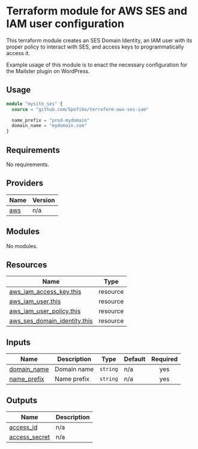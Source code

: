 # Terraform module for AWS SES and IAM user configuration
This terraform module creates an SES Domain Identity, an IAM user with its proper policy to interact with SES, and access keys to programmatically access it.

Example usage of this module is to enact the necessary configuration for the Mailster plugin on WordPress.

## Usage

```terraform
module "mysite_ses" {
  source = "github.com/Spofibo/terraform-aws-ses-iam"

  name_prefix = "prod-mydomain"
  domain_name = "mydomain.com"
}
```

<!-- BEGIN_TF_DOCS -->
## Requirements

No requirements.

## Providers

| Name | Version |
|------|---------|
| <a name="provider_aws"></a> [aws](#provider\_aws) | n/a |

## Modules

No modules.

## Resources

| Name | Type |
|------|------|
| [aws_iam_access_key.this](https://registry.terraform.io/providers/hashicorp/aws/latest/docs/resources/iam_access_key) | resource |
| [aws_iam_user.this](https://registry.terraform.io/providers/hashicorp/aws/latest/docs/resources/iam_user) | resource |
| [aws_iam_user_policy.this](https://registry.terraform.io/providers/hashicorp/aws/latest/docs/resources/iam_user_policy) | resource |
| [aws_ses_domain_identity.this](https://registry.terraform.io/providers/hashicorp/aws/latest/docs/resources/ses_domain_identity) | resource |

## Inputs

| Name | Description | Type | Default | Required |
|------|-------------|------|---------|:--------:|
| <a name="input_domain_name"></a> [domain\_name](#input\_domain\_name) | Domain name | `string` | n/a | yes |
| <a name="input_name_prefix"></a> [name\_prefix](#input\_name\_prefix) | Name prefix | `string` | n/a | yes |

## Outputs

| Name | Description |
|------|-------------|
| <a name="output_access_id"></a> [access\_id](#output\_access\_id) | n/a |
| <a name="output_access_secret"></a> [access\_secret](#output\_access\_secret) | n/a |
<!-- END_TF_DOCS -->
